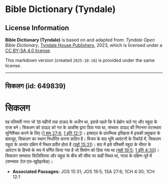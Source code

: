 # Bible Dictionary (Tyndale)

## License Information

**Bible Dictionary (Tyndale)** is based on and adapted from: _Tyndale Open Bible Dictionary_, [Tyndale House Publishers](https://tyndaleopenresources.com/), 2023, which is licensed under a [CC BY-SA 4.0 license](https://creativecommons.org/licenses/by-sa/4.0/legalcode.en).

This markdown version (created `2025-10-16`) is provided under the same license.



--------------------------------

## सिकलग (id: 649839)

सिकलग
=====

वह पलिश्ती नगर जो 16 महीनों तक दाऊद के अधीन था, इससे पहले कि वे हेब्रोन चले गए और यहूदा के राजा बने। सिकलग को दाऊद को गत के आकीश द्वारा दिया गया था, संभवतः दाऊद की निरन्तर तटस्थता सुनिश्चित करने के लिए ([1 शमू 27:6](https://ref.ly/1Sam27:6); [1 इति 12:1](https://ref.ly/1Chr12:1))। इस्राएल के प्रारम्भिक इतिहास में इसकी प्रमुखता के बावजूद, सिकलग का स्थान निर्धारित करना कठिन है। विजय के बाद भूमि आवंटनों के रिकॉर्ड में, सिकलग यहूदा के अत्यंत दक्षिण में स्थित प्रतीत होता है ([यहो 15:31](https://ref.ly/Josh15:31))। बाद में इसे पश्चिमी यहूदा के भीतर के आवंटन के हिस्से के रूप में वर्णित किया गया है जो शिमोन को दिया गया था ([यहो 19:5](https://ref.ly/Josh19:5); [1 इति 4:30](https://ref.ly/1Chr4:30))। सिकलग सम्भवतः फिलिस्तिया और यहूदा के बीच की सीमा पर कहीं स्थित था, गाज़ा के दक्षिण\-पूर्व में (सम्भवतः टेल एल\-खुवेइल्फेह)।

* **Associated Passages:** JOS 15:31; JOS 19:5; 1SA 27:6; 1CH 4:30; 1CH 12:1

